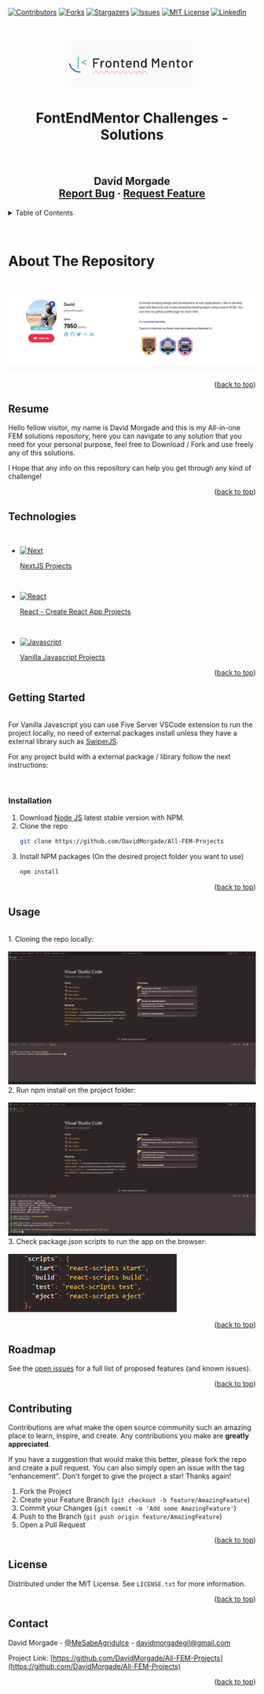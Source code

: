 <a name="readme-top"></a>

[![Contributors][contributors-shield]][contributors-url]
[![Forks][forks-shield]][forks-url]
[![Stargazers][stars-shield]][stars-url]
[![Issues][issues-shield]][issues-url]
[![MIT License][license-shield]][license-url]
[![LinkedIn][linkedin-shield]][linkedin-url]

<br />

<br />

<div align="center">
  <a href="https://github.com/DavidMorgade/All-FEM-Projects">
    <img src="Screenshots/FEMLogo.png" alt="Logo" height="100">
  </a>
  
<br />

<h1 align="center">FontEndMentor Challenges - Solutions</h1>

<br />

  <h2 align="center">
    David Morgade
    <br />
    <a href="https://github.com/DavidMorgade/All-FEM-Projects/issues">Report Bug</a>
    ·
    <a href="https://github.com/DavidMorgade/All-FEM-Projects/issues">Request Feature</a>
  </h2>
</div>

<!-- TABLE OF CONTENTS -->
<details>
  <summary>Table of Contents</summary>
  <ol>
    <li>
      <a href="#about-the-repository">About The Repository</a>
      <ul>
        <li><a href="#resume">Resume</a></li>
      </ul>
      <ul>
        <li><a href="#technologies">Technologies</a></li>
      </ul>
    </li>
    <li>
      <a href="#getting-started">Getting Started</a>
      <ul>
        <li><a href="#installation">Installation</a></li>
      </ul>
    </li>
    <li><a href="#usage">Usage</a></li>
    <li><a href="#roadmap">Roadmap</a></li>
    <li><a href="#contributing">Contributing</a></li>
    <li><a href="#license">License</a></li>
    <li><a href="#contact">Contact</a></li>
  </ol>
</details>

<!-- ABOUT THE REPOSITORY -->
<br/>
<br/>

# About The Repository

<br/>

[![FEM Profile Screenshot][product-screenshot]](https://example.com)

<p align="right">(<a href="#readme-top">back to top</a>)</p>

## Resume

Hello fellow visitor, my name is David Morgade and this is my All-in-one FEM solutions repository, here you can navigate to any solution that you need for your personal purpose, feel free to Download / Fork and use freely any of this solutions.

I Hope that any info on this repository can help you get through any kind of challenge!

<p align="right">(<a href="#readme-top">back to top</a>)</p>

## Technologies

<br/>

- [![Next][next.js]][next-url]

  <a href="https://github.com/DavidMorgade/All-FEM-Projects/issues">NextJS Projects</a>

  <br/>

- [![React][react.js]][react-url]

  <a href="https://github.com/DavidMorgade/All-FEM-Projects/issues">React - Create React App Projects</a>

  <br/>

- [![Javascript][javascript.com]][javascript-url]

  <a href="https://github.com/DavidMorgade/All-FEM-Projects/issues">Vanilla Javascript Projects</a>

<p align="right">(<a href="#readme-top">back to top</a>)</p>

<!-- GETTING STARTED -->

## Getting Started

<br/>
For Vanilla Javascript you can use Five Server VSCode extension to run the project locally, no need of external packages install unless they have a external library such as <a href="https://github.com/DavidMorgade/All-FEM-Projects/issues">SwiperJS</a>.

<br/>

For any project build with a external package / library follow the next instructions:

<br/>

### Installation

1. Download <a href="https://nodejs.org/">Node JS</a> latest stable version with NPM.
2. Clone the repo
   ```sh
   git clone https://github.com/DavidMorgade/All-FEM-Projects
   ```
3. Install NPM packages (On the desired project folder you want to use)
   ```sh
   npm install
   ```

<p align="right">(<a href="#readme-top">back to top</a>)</p>

<!-- USAGE EXAMPLES -->

## Usage

   <br/>
1. Cloning the repo locally:

   <br/>
   <br/>

<img src="Screenshots/EXAMPLE-gitclone.png" alt="Logo" >

   <br/>
2. Run npm install on the project folder:

   <br/>
   <br/>

<img src="Screenshots/EXAMPLE-npminstall.png" alt="Logo" >

   <br/>
3. Check package.json scripts to run the app on the browser:

   <br/>
   <br/>

<img src="Screenshots/EXAMPLE-scripts.png" alt="Logo" >

<p align="right">(<a href="#readme-top">back to top</a>)</p>

<!-- ROADMAP -->

## Roadmap

See the [open issues](https://github.com/DavidMorgade/All-FEM-Projects/issues) for a full list of proposed features (and known issues).

<p align="right">(<a href="#readme-top">back to top</a>)</p>

<!-- CONTRIBUTING -->

## Contributing

Contributions are what make the open source community such an amazing place to learn, inspire, and create. Any contributions you make are **greatly appreciated**.

If you have a suggestion that would make this better, please fork the repo and create a pull request. You can also simply open an issue with the tag "enhancement".
Don't forget to give the project a star! Thanks again!

1. Fork the Project
2. Create your Feature Branch (`git checkout -b feature/AmazingFeature`)
3. Commit your Changes (`git commit -m 'Add some AmazingFeature'`)
4. Push to the Branch (`git push origin feature/AmazingFeature`)
5. Open a Pull Request

<p align="right">(<a href="#readme-top">back to top</a>)</p>

<!-- LICENSE -->

## License

Distributed under the MIT License. See `LICENSE.txt` for more information.

<p align="right">(<a href="#readme-top">back to top</a>)</p>

<!-- CONTACT -->

## Contact

David Morgade - [@MeSabeAgridulce](https://twitter.com/MeSabeAgridulce) - davidmorgadegil@gmail.com

Project Link: [https://github.com/DavidMorgade/All-FEM-Projects](https://github.com/DavidMorgade/All-FEM-Projects)

<p align="right">(<a href="#readme-top">back to top</a>)</p>

<!-- MARKDOWN LINKS & IMAGES -->
<!-- https://www.markdownguide.org/basic-syntax/#reference-style-links -->

[contributors-shield]: https://img.shields.io/github/contributors/DavidMorgade/All-FEM-Projects.svg?style=for-the-badge
[contributors-url]: https://github.com/DavidMorgade/All-FEM-Projects/graphs/contributors
[forks-shield]: https://img.shields.io/github/forks/DavidMorgade/All-FEM-Projects.svg?style=for-the-badge
[forks-url]: https://github.com/DavidMorgade/All-FEM-Projects/network/members
[stars-shield]: https://img.shields.io/github/stars/DavidMorgade/All-FEM-Projects.svg?style=for-the-badge
[stars-url]: https://github.com/DavidMorgade/All-FEM-Projects/stargazers
[issues-shield]: https://img.shields.io/github/issues/DavidMorgade/All-FEM-Projects.svg?style=for-the-badge
[issues-url]: https://github.com/DavidMorgade/All-FEM-Projects/issues
[license-shield]: https://img.shields.io/github/license/DavidMorgade/All-FEM-Projects.svg?style=for-the-badge
[license-url]: https://github.com/DavidMorgade/All-FEM-Projects/blob/master/LICENSE.txt
[linkedin-shield]: https://img.shields.io/badge/-LinkedIn-black.svg?style=for-the-badge&logo=linkedin&logoColor=black&color=1dddd7
[linkedin-url]: https://www.linkedin.com/in/davidmorgade/
[product-screenshot]: Screenshots/ProfileFEM.png
[next.js]: https://img.shields.io/badge/next.js-000000?style=for-the-badge&logo=nextdotjs&logoColor=white
[next-url]: https://nextjs.org/
[react.js]: https://img.shields.io/badge/React-20232A?style=for-the-badge&logo=react&logoColor=61DAFB
[react-url]: https://reactjs.org/
[vue.js]: https://img.shields.io/badge/Vue.js-35495E?style=for-the-badge&logo=vuedotjs&logoColor=4FC08D
[vue-url]: https://vuejs.org/
[angular.io]: https://img.shields.io/badge/Angular-DD0031?style=for-the-badge&logo=angular&logoColor=white
[angular-url]: https://angular.io/
[svelte.dev]: https://img.shields.io/badge/Svelte-4A4A55?style=for-the-badge&logo=svelte&logoColor=FF3E00
[svelte-url]: https://svelte.dev/
[laravel.com]: https://img.shields.io/badge/Laravel-FF2D20?style=for-the-badge&logo=laravel&logoColor=white
[laravel-url]: https://laravel.com
[bootstrap.com]: https://img.shields.io/badge/Bootstrap-563D7C?style=for-the-badge&logo=bootstrap&logoColor=white
[bootstrap-url]: https://getbootstrap.com
[jquery.com]: https://img.shields.io/badge/jQuery-0769AD?style=for-the-badge&logo=jquery&logoColor=white
[jquery-url]: https://jquery.com
[javascript.com]: https://img.shields.io/badge/javascript-000000?style=for-the-badge&logo=javascript&logoColor=yellow
[javascript-url]: https://developer.mozilla.org/en-US/docs/Web/JavaScript
